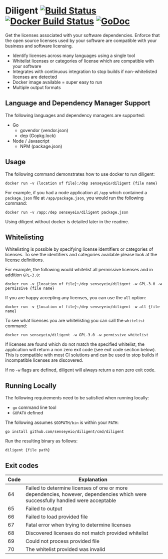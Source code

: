 # Diligent [![Build Status](https://travis-ci.org/senseyeio/diligent.svg?branch=master)](https://travis-ci.org/senseyeio/diligent) [![Docker Build Status](https://img.shields.io/docker/build/senseyeio/diligent.svg)](https://hub.docker.com/r/senseyeio/diligent/) [![GoDoc](https://godoc.org/github.com/senseyeio/diligent?status.svg)](https://godoc.org/github.com/senseyeio/diligent)

Get the licenses associated with your software dependencies. Enforce that the open source licenses used by your software are compatible with your business and software licensing.

 - Identify licenses across many languages using a single tool
 - Whitelist licenses or categories of license which are compatible with your software
 - Integrates with continuous integration to stop builds if non-whitelisted licenses are detected
 - Docker image available = super easy to run
 - Multiple output formats

## Language and Dependency Manager Support

The following languages and dependency managers are supported:

 - Go
   - govendor (vendor.json)
   - dep (Gopkg.lock)
 - Node / Javascript
   - NPM (package.json)

## Usage
The following command demonstrates how to use docker to run diligent:
```
docker run -v {location of file}:/dep senseyeio/diligent {file name}
```
For example, if you had a node application at `/app` which contained a `package.json` file at `/app/package.json`, you would run the following command:
```
docker run -v /app:/dep senseyeio/diligent package.json
```
Using diligent without docker is detailed later in the readme.

## Whitelisting

Whitelisting is possible by specifying license identifiers or categories of licenses.
To see the identifiers and categories available please look at the [license definitions](https://github.com/senseyeio/diligent/blob/master/license.go).

For example, the following would whitelist all permissive licenses and in addition `GPL-3.0`:
```
docker run -v {location of file}:/dep senseyeio/diligent -w GPL-3.0 -w permissive {file name}
```

If you are happy accepting any licenses, you can use the `all` option:
```
docker run -v {location of file}:/dep senseyeio/diligent -w all {file name}
```

To see what licenses you are whitelisting you can call the `whitelist` command:
```
docker run senseyeio/diligent -w GPL-3.0 -w permissive whitelist
```

If licenses are found which do not match the specified whitelist, the application will return a non zero exit code (see exit code section below).
This is compatible with most CI solutions and can be used to stop builds if incompatible licenses are discovered.

If no `-w` flags are defined, diligent will always return a non zero exit code.

## Running Locally

The following requirements need to be satisfied when running locally:
 - `go` command line tool
 - `GOPATH` defined

The following assumes `$GOPATH/bin` is within your `PATH`:
```
go install github.com/senseyeio/diligent/cmd/diligent
```

Run the resulting binary as follows:
```
diligent {file path}
```

## Exit codes

|Code|Explanation|
| ------------- | ------------- |
| 64  | Failed to determine licenses of one or more dependencies, however, dependencies which were successfully handled were acceptable  |
| 65  | Failed to output  |
| 66  | Failed to load provided file  |
| 67  | Fatal error when trying to determine licenses  |
| 68  | Discovered licenses do not match provided whitelist  |
| 69  | Could not process provided file  |
| 70  | The whitelist provided was invalid  |
